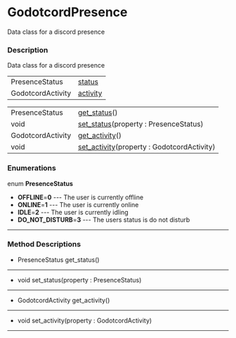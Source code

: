 # GodotcordPresence

Data class for a discord presence
### Description

Data class for a discord presence

| | |
----|----
PresenceStatus|[status](#status)|
GodotcordActivity|[activity](#activity)|0

| | |
----|----
PresenceStatus|[get_status](#get_status)()
void|[set_status](#set_status)(property : PresenceStatus)
GodotcordActivity|[get_activity](#get_activity)()
void|[set_activity](#set_activity)(property : GodotcordActivity)

### Enumerations

enum **PresenceStatus**

* **OFFLINE**=**0** --- The user is currently offline
* **ONLINE**=**1** --- The user is currently online
* **IDLE**=**2** --- The user is currently idling
* **DO_NOT_DISTURB**=**3** --- The users status is do not disturb

----
### Method Descriptions

* <a name="get_status"></a> PresenceStatus get_status()



----
* <a name="set_status"></a> void set_status(property : PresenceStatus)



----
* <a name="get_activity"></a> GodotcordActivity get_activity()



----
* <a name="set_activity"></a> void set_activity(property : GodotcordActivity)



----

